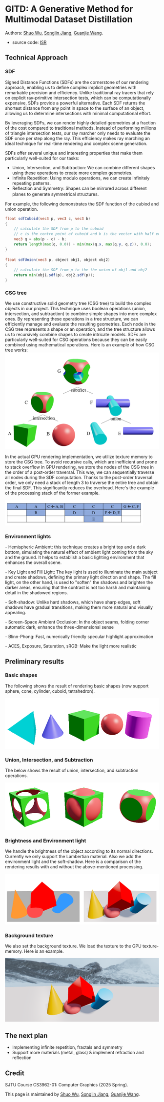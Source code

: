 # GITD: A Generative Method for Multimodal Dataset Distillation

Authors: [Shuo Wu](https://github.com/xunying123), [Songlin Jiang](https://github.com/clorf6), [Guanjie Wang](https://github.com/Irfnfnkemed).

- source code: [ISR](https://github.com/xunying123/ISR)

## Technical Approach
### SDF
Signed Distance Functions (SDFs) are the cornerstone of our rendering approach, enabling us to define complex implicit geometries with remarkable precision and efficiency. Unlike traditional ray tracers that rely on explicit ray-primitive intersection tests, which can be computationally expensive, SDFs provide a powerful alternative. Each SDF returns the shortest distance from any point in space to the surface of an object, allowing us to determine intersections with minimal computational effort.

By leveraging SDFs, we can render highly detailed geometries at a fraction of the cost compared to traditional methods. Instead of performing millions of triangle intersection tests, our ray marcher only needs to evaluate the SDF once per step along the ray. This efficiency makes ray marching an ideal technique for real-time rendering and complex scene generation.

SDFs offer several unique and interesting properties that make them particularly well-suited for our tasks:
* Union, Intersection, and Subtraction: We can combine different shapes using these operations to create more complex geometries.
* Infinite Repetition: Using modulo operations, we can create infinitely repeating patterns.
* Reflection and Symmetry: Shapes can be mirrored across different planes to generate symmetrical structures.　

For example, the following demonstrates the SDF function of the cubiod and union operation.
```glsl
float sdfCuboid(vec3 p, vec3 c, vec3 b)
{
    // calculate the SDF from p to the cuboid
    // c is the centre point of cuboid and b is the vector with half edge length
    vec3 q = abs(p - c) - b;
    return length(max(q, 0.0)) + min(max(q.x, max(q.y, q.z)), 0.0);
}

float sdfUnion(vec3 p, object obj1, object obj2)
{
    // calculate the SDF from p to the the union of obj1 and obj2
    return min(obj1.sdf(p), obj2.sdf(p));
}
```

### CSG tree
We use constructive solid geometry tree (CSG tree) to build the complex objects in our project. This technique uses boolean operations (union, intersection, and subtraction) to combine simple shapes into more complex ones. By representing these operations in a tree structure, we can efficiently manage and evaluate the resulting geometries. Each node in the CSG tree represents a shape or an operation, and the tree structure allows us to recursively combine shapes to create intricate models. SDFs are particularly well-suited for CSG operations because they can be easily combined using mathematical operations. Here is an example of how CSG tree works:
<img src="./doc/CFG.png" style="zoom: 67%;" />

In the actual GPU rendering implementation, we utilize texture memory to store the CSG tree. To avoid recursive calls, which are inefficient and prone to stack overflow in GPU rendering, we store the nodes of the CSG tree in the order of a post-order traversal. This way, we can sequentially traverse all nodes during the SDF computation. Thanks to the post-order traversal order, we only need a stack of length 3 to traverse the entire tree and obtain the final SDF. This significantly reduces the overhead. Here's the example of the processing stack of the former example.

<img src="./doc/stack.png" style="zoom: 44%;" />

### Environment lights

\- Hemispheric Ambient: this technique creates a bright top and a dark bottom, simulating the natural effect of ambient light coming from the sky and the ground. It helps to establish a basic lighting environment that enhances the overall scene.

\- Key Light and Fill Light: The key light is used to illuminate the main subject and create shadows, defining the primary light direction and shape. The fill light, on the other hand, is used to "soften" the shadows and brighten the darker areas, ensuring that the contrast is not too harsh and maintaining detail in the shadowed regions.

\- Soft-shadow: Unlike hard shadows, which have sharp edges, soft shadows have gradual transitions, making them more natural and visually appealing. 

\- Screen-Space Ambient Occlusion:  In the object seams, folding corner automatic dark, enhance the three-dimensional sense

\- Blinn-Phong: Fast, numerically friendly specular highlight approximation

\- ACES, Exposure, Saturation, sRGB: Make the light more realistic

## Preliminary results

### Basic shapes
The following shows the result of rendering basic shapes (now support sphere, cone, cylinder, cuboid, tetrahedron).

<img src="./doc/basic.png" style="zoom: 67%;" />

### Union, Intersection, and Subtraction

The below shows the result of union, intersection, and subtraction operations.

<img src="./doc/op.png" style="zoom: 67%;" />

### Brightness and Environment light

We handle the brightness of the object according to its normal directions. Currently we only support the Lambertian material. Also we add the environment light and the soft-shadow. Here is a comparison of the rendering results with and without the above-mentioned processing.

<img src="./doc/env.png" style="zoom: 67%;" />

### Background texture

We also set the background texture. We load the texture to the GPU texture-memory. Here is an example.

<img src="./doc/background.png" style="zoom: 67%;" />

## The next plan

* Implementing infinite repetition, fractals and symmetry
* Support more materials (metal, glass) & implement refraction and reflection

## Credit

SJTU Course CS3962-01: Computer Graphics (2025 Spring).

This page is maintained by [Shuo Wu](https://github.com/xunying123), [Songlin Jiang](https://github.com/clorf6), [Guanjie Wang](https://github.com/Irfnfnkemed).